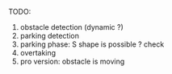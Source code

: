 TODO:
1) obstacle detection (dynamic ?)
2) parking detection
3) parking phase: S shape is possible ? check
4) overtaking
5) pro version: obstacle is moving
